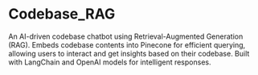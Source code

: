 # Codebase_RAG
An AI-driven codebase chatbot using Retrieval-Augmented Generation (RAG). Embeds codebase contents into Pinecone for efficient querying, allowing users to interact and get insights based on their codebase. Built with LangChain and OpenAI models for intelligent responses.
